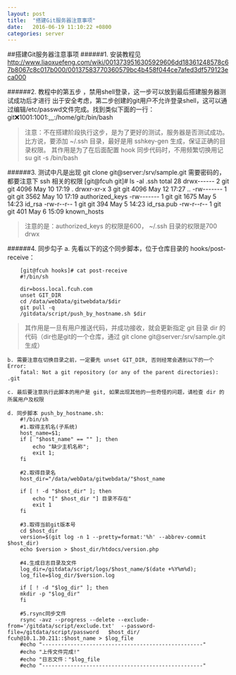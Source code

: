 ```yaml
---
layout: post
title:  "搭建Git服务器注意事项"
date:   2016-06-19 11:10:22 +0800
categories: server
---
```


##搭建Git服务器注意事项
######1. 安装教程见
	http://www.liaoxuefeng.com/wiki/0013739516305929606dd18361248578c67b8067c8c017b000/00137583770360579bc4b458f044ce7afed3df579123eca000


######2. 教程中的第五步 ，禁用shell登录，这一步可以放到最后搭建服务器测试成功后才进行 
	出于安全考虑，第二步创建的git用户不允许登录shell，这可以通过编辑/etc/passwd文件完成。找到类似下面的一行：
	git:x:1001:1001:,,,:/home/git:/bin/bash
	
> 注意：不在搭建阶段执行这步，是为了更好的测试，服务器是否测试成功。
> 	比方说，要添加 ~/.ssh 目录，最好是用 sshkey-gen 生成，保证正确的目录权限。
> 	其作用是为了在后面配置 hook 同步代码时，不用频繁切换用记 su git -s /bin/bash

######3. 测试中凡是出现 git clone git@server:/srv/sample.git 需要密码的，都要注意下 ssh 相关的权限
	[git@fcuh git]# ls -al .ssh
	total 28
	drwx------ 2 git git 4096 May 10 17:19 .
	drwxr-xr-x 3 git git 4096 May 12 17:27 ..
	-rw------- 1 git git 3562 May 10 17:19 authorized_keys
	-rw------- 1 git git 1675 May  5 14:23 id_rsa
	-rw-r--r-- 1 git git  394 May  5 14:23 id_rsa.pub
	-rw-r--r-- 1 git git  401 May  6 15:09 known_hosts 
	
	
> 注意的是：authorized_keys 的权限是600， ~/.ssh 目录的权限是700 drwx

######4. 同步勾子
	a. 先看以下的这个同步脚本，位于仓库目录的 hooks/post-receive：
	
		[git@fcuh hooks]# cat post-receive 
		#!/bin/sh
			
		dir=boss.local.fcuh.com
		unset GIT_DIR
		cd /data/webData/gitwebdata/$dir
		git pull -q
		/gitdata/script/push_by_hostname.sh $dir

	
> 其作用是一旦有用户推送代码，并成功接收，就会更新指定 git 目录 dir 的代码（dir也是git的一个仓库，通过 git clone git@server:/srv/sample.git 生成）

	b. 需要注意在切换目录之前，一定要先 unset GIT_DIR, 否则经常会遇到以下的一个Error:
		fatal: Not a git repository (or any of the parent directories): .git
	
	c. 最后要注意执行此脚本的用户是 git, 如果出现其他的一些奇怪的问题，请检查 dir 的所属用户及权限

	d. 同步脚本 push_by_hostname.sh:
		#!/bin/sh
		#1.取得主机名(子系统)
		host_name=$1;
		if [ "$host_name" == "" ]; then
			echo "缺少主机名称";
			exit 1;
		fi
		
		#2.取得目录名
		host_dir="/data/webData/gitwebdata/"$host_name
		
		if [ ! -d "$host_dir" ]; then
			echo "[" $host_dir "] 目录不存在"
			exit 1
		fi
		
		#3.取得当前git版本号
		cd $host_dir
		version=$(git log -n 1 --pretty=format:'%h' --abbrev-commit $host_dir)
		echo $version > $host_dir/htdocs/version.php
		
		#4.生成日志目录及文件
		log_dir=/gitdata/script/logs/$host_name/$(date +%Y%m%d);
		log_file=$log_dir/$version.log
		
		if [ ! -d "$log_dir" ]; then 
		mkdir -p "$log_dir" 
		fi 
		
		#5.rsync同步文件
		rsync -avz --progress --delete --exclude-from='/gitdata/script/exclude.txt'  --password-file=/gitdata/script/password   $host_dir/ fcuh@10.1.30.211::$host_name > $log_file 
		#echo "---------------------------------------------------"
		#echo "上传文件完成!"
		#echo "日志文件："$log_file
		#echo "---------------------------------------------------"


	
	
	


